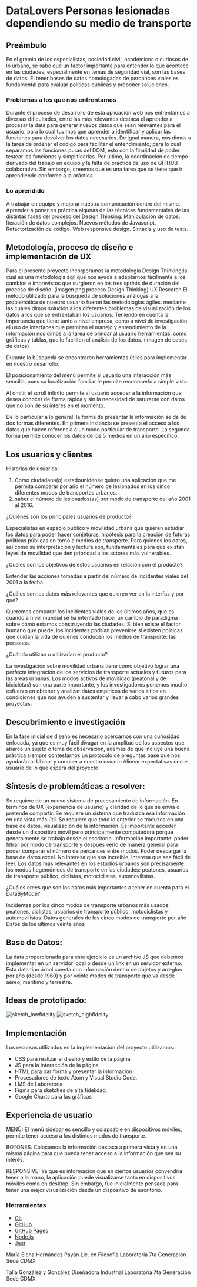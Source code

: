 # DataLovers Personas lesionadas dependiendo su medio de transporte


## Preámbulo
En el gremio de los especialistas, sociedad civil, académicos o curiosos de lo urbano, se sabe que un factor importante para entender lo que acontece en las ciudades, especialmente en temas de seguridad vial, son las bases de datos.
El tener bases de datos homologadas de percances viales es fundamental para evaluar políticas públicas y proponer soluciones.

### Problemas a los que nos enfrentamos

Durante el proceso de desarrollo de esta aplicación web nos enfrentamos a diversas dificultades, entre las más relevantes destaca el aprender a procesar la data para generar nuevos datos que sean relevantes para el usuario, para lo cual tuvimos que aprender a identificar y aplicar las funciones para devolver los datos necesarios.
De igual manera, nos dimos a la tarea de ordenar el código para facilitar el entendimiento; para lo cual separamos las funciones puras del DOM, esto con la finalidad de poder testear las funciones y simplificarlas.
Por último, la coordinación de tiempo derivado del trabajo en equipo y la falta de práctica de uso de GITHUB colaborativo. Sin embargo, creemos que es una tarea que se tiene que ir aprendiendo conforme a la práctica.

### Lo aprendido

A trabajar en equipo y mejorar nuestra comunicación dentro del mismo.
Aprender a poner en práctica algunas de las técnicas fundamentales de las distintas fases del proceso del Design Thinking.
Manipulación de datos.
Iteración de datos complejos.
Nuevos métodos de Javascript.
Refactorización de código.
Web responsive design.
Sintaxis y uso de tests.

## Metodología, proceso de diseño e implementación de UX
Para el presente proyecto incorporamos la metodología Design Thinking;la cual es una metodología ágil que nos ayuda a adaptarnos fácilmente a los cambios e imprevistos que surgieron en los tres sprints de duración del proceso de diseño.
(imagen png proceso Design Thinking)
UX Research
El método utilizado para la búsqueda de soluciones análogas a la problemática de nuestro usuario fueron las metodologías ágiles. mediante las cuales dimos solución a los diferentes problemas de visualización de los datos a los que se enfrentaban los usuarios.
Teniendo en cuenta la importancia que tiene tanto a nivel empresa, como a nivel de investigación el uso de interfaces que permitan el manejo y entendimiento de la información nos dimos a la tarea de brindar al usuario herramientas, como gráficas y tablas, que le faciliten el análisis de los datos.
(imagen de bases de datos)

Durante la búsqueda se encontraron herramientas útiles para implementar en nuestro desarrollo.

El posicionamiento del menú permite al usuario una interacción más sencilla, pues su localización familiar le permite reconocerlo a simple vista.

Al omitir el scroll infinito permite al usuario acceder a la información que desea conocer de forma rápida y sin la necesidad de saturarse con datos que no son de su interés en el momento.

De lo particular a lo general: la forma de presentar la información se da de dos formas diferentes. En primera instancia se presenta el acceso a los datos que hacen referencia a un modo particular de transporte. La segunda forma permite conocer los datos de los 5 medios en un año especifico.

## Los usuarios y clientes

Historias de usuarios:

1.  Como ciudadana(o) estadounidense quiero una aplicacion que me permita comparar por año el número de lesionados en los cinco diferentes modos de transportes urbanos.
2. saber el número de lesionados(as) por modo de transporte del año 2001 al 2016.


¿Quiénes son los principales usuarios de producto?

Especialistas en espacio público y movilidad urbana que quieren estudiar los datos para poder hacer conjeturas, hipótesis para la creación de futuras políticas públicas en torno a medios de transporte.  Para quienes los datos, así como su interpretación y lectura son, fundamentales para que existan leyes de movilidad que den prioridad a los actores más vulnerables.

¿Cuáles son los objetivos de estos usuarios en relación con el producto?

Entender las acciones tomadas a partir del número de incidentes viales del 2001 a la fecha.

¿Cuáles son los datos más relevantes que quieren ver en la interfaz y por qué?

Queremos comparar los incidentes viales de los últimos años, que es cuando a nivel mundial se ha intentado hacer un cambio de paradigma sobre cómo estamos construyendo las ciudades. Si bien existe el factor humano que puede, los incidentes podrían prevenirse si existen políticas que cuidan la vida de quienes conducen los medios de transporte: las personas.

¿Cuándo utilizan o utilizarían el producto?

La investigación sobre movilidad urbana tiene como objetivo lograr una perfecta integración de los servicios de transporte actuales y futuros para las áreas urbanas. Los modos activos de movilidad (peatonal y de bicicletas) son una parte importante, y los investigadores ponemos mucho esfuerzo en obtener y analizar datos empíricos de varios sitios en condiciones que nos ayuden a sustentar y llevar a cabo varios grandes proyectos.

## Descubrimiento e investigación

En la fase inicial de diseño es necesario acercarnos con una curiosidad enfocada, ya que es muy fácil divagar en la amplitud de los aspectos que abarca un sujeto o tema de observación, además de que incluye una buena práctica siempre contestarnos un protocolo de preguntas base que nos ayudarán a:
Ubicar y conocer a nuestro usuario
Alinear expectativas con el usuario de lo que espera del proyecto

## Síntesis de problemáticas a resolver:

Se requiere de un nuevo sistema de procesamiento de información. En términos de UX (experiencia de usuario) y claridad de lo que se envía o pretende compartir.
Se requiere un sistema que traduzca esa información en una vista más útil.
Se requiere que todo lo anterior se traduzca en una base de datos, visualización de la información.
Es importante acceder desde un dispositivo móvil pero principalmente computadora porque generalmente se trabaja desde el escritorio.
Información importante: poder filtrar por modo de transporte y después verlo de manera general para poder comparar el número de percances entre modos.
Poder descargar la base de datos excel.
No interesa que sea increíble, interesa que sea fácil de leer.
Los datos más relevantes en los estudios urbanos son precisamente los modos hegemónicos de transporte en las ciudades: peatones, usuarios de transporte público, ciclistas, motociclistas, automovilistas.

¿Cuáles crees que son los datos más importantes a tener en cuenta para el DataByMode?

Incidentes por los cinco modos de transporte urbanos más usados: peatones, ciclistas, usuarios de transporte público, motociclistas y automovilistas.
Datos generales de los cinco modos de transporte por año
Datos de los últimos veinte años

## Base de Datos:

La data proporcionada para este ejercicio es un archivo JS que debemos implementar en un servidor local o desde un link en un servidor externo. Esta data tipo árbol cuenta con información dentro de objetos y arreglos por año (desde 1960) y por veinte modos de transporte que va desde aéreo, marítimo y terrestre.

## Ideas de prototipado:

![sketch_lowfidelity](./src/images/sketch_lowfidelity.jpg)
![sketch_highfidelity](./src/images/mockup_desktopbuttons.jpg)

## Implementación

Los recursos utilizados en la implementación del proyecto utilizamos:

- CSS para realizar el diseño y estilo de la página
- JS para la interacción  de la página
- HTML para dar forma y presentar la información
- Procesadores de texto Atom y Visual Studio Code.
- LMS de Laboratoria
- Figma para sketches de alta fidelidad.
- Google Charts para las gráficas

## Experiencia de usuario

MENÚ: El menú sidebar es sencillo y colapsable en dispositivos móviles, permite tener acceso a los distintos modos de transporte.

BOTONES: Colocamos la información destaca a primera vista y en una misma página para que pueda tener acceso a la información que sea su interés.

RESPONSIVE: Ya que es información que en ciertos usuarios convendría tener a la mano, la aplicación puede visualizarse tanto en dispositivos móviles como en desktop. Sin embargo, fue inicialmente pensada para tener una mejor visualización desde un dispositivo de escritorio.

### Herramientas

- [Git](https://git-scm.com/)
- [GitHub](https://github.com/)
- [GitHub Pages](https://pages.github.com/)
- [Node.js](https://nodejs.org/)
- [Jest](https://jestjs.io/)


María Elena Hernández Payán
Lic. en Filosofía  Laboratoria 7ta Generación Sede CDMX

Talía González y González
Diseñadora Industrial Laboratoria 7ta Generación Sede CDMX
